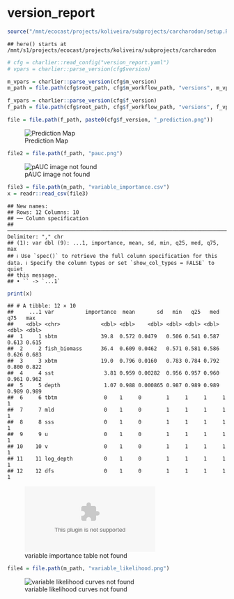 version_report
================

``` r
source("/mnt/ecocast/projects/koliveira/subprojects/carcharodon/setup.R")
```

    ## here() starts at /mnt/s1/projects/ecocast/projects/koliveira/subprojects/carcharodon

``` r
# cfg = charlier::read_config("version_report.yaml")
# vpars = charlier::parse_version(cfg$version)

m_vpars = charlier::parse_version(cfg$m_version)
m_path = file.path(cfg$root_path, cfg$m_workflow_path, "versions", m_vpars[["major"]], m_vpars[["minor"]], cfg$m_version)

f_vpars = charlier::parse_version(cfg$f_version)
f_path = file.path(cfg$root_path, cfg$f_workflow_path, "versions", f_vpars[["major"]], f_vpars[["minor"]], cfg$f_version)
```

``` r
file = file.path(f_path, paste0(cfg$f_version, "_prediction.png"))
```

<figure>
<img
src="/mnt/s1/projects/ecocast/projects/koliveira/subprojects/carcharodon/workflows/forecast_workflow/versions/v01/0010/v01.0010.05/v01.0010.05_prediction.png"
alt="Prediction Map" />
<figcaption aria-hidden="true">Prediction Map</figcaption>
</figure>

``` r
file2 = file.path(f_path, "pauc.png")
```

<figure>
<img
src="/mnt/s1/projects/ecocast/projects/koliveira/subprojects/carcharodon/workflows/forecast_workflow/versions/v01/0010/v01.0010.05/pauc.png"
alt="pAUC image not found" />
<figcaption aria-hidden="true">pAUC image not found</figcaption>
</figure>

``` r
file3 = file.path(m_path, "variable_importance.csv")
x = readr::read_csv(file3)
```

    ## New names:
    ## Rows: 12 Columns: 10
    ## ── Column specification
    ## ──────────────────────────────────────────────────────────────────────────────────────────────────────────────────────── Delimiter: "," chr
    ## (1): var dbl (9): ...1, importance, mean, sd, min, q25, med, q75, max
    ## ℹ Use `spec()` to retrieve the full column specification for this data. ℹ Specify the column types or set `show_col_types = FALSE` to quiet
    ## this message.
    ## • `` -> `...1`

``` r
print(x)
```

    ## # A tibble: 12 × 10
    ##     ...1 var          importance  mean       sd   min   q25   med   q75   max
    ##    <dbl> <chr>             <dbl> <dbl>    <dbl> <dbl> <dbl> <dbl> <dbl> <dbl>
    ##  1     1 sbtm              39.8  0.572 0.0479   0.506 0.541 0.587 0.613 0.615
    ##  2     2 fish_biomass      36.4  0.609 0.0462   0.571 0.581 0.586 0.626 0.683
    ##  3     3 xbtm              19.0  0.796 0.0160   0.783 0.784 0.792 0.800 0.822
    ##  4     4 sst                3.81 0.959 0.00282  0.956 0.957 0.960 0.961 0.962
    ##  5     5 depth              1.07 0.988 0.000865 0.987 0.989 0.989 0.989 0.989
    ##  6     6 tbtm               0    1     0        1     1     1     1     1    
    ##  7     7 mld                0    1     0        1     1     1     1     1    
    ##  8     8 sss                0    1     0        1     1     1     1     1    
    ##  9     9 u                  0    1     0        1     1     1     1     1    
    ## 10    10 v                  0    1     0        1     1     1     1     1    
    ## 11    11 log_depth          0    1     0        1     1     1     1     1    
    ## 12    12 dfs                0    1     0        1     1     1     1     1

<figure>
<embed
src="/mnt/s1/projects/ecocast/projects/koliveira/subprojects/carcharodon/workflows/modeling_workflow/versions/v01/001/v01.001.05/variable_importance.csv" />
<figcaption aria-hidden="true">variable importance table not
found</figcaption>
</figure>

``` r
file4 = file.path(m_path, "variable_likelihood.png")
```

<figure>
<img
src="/mnt/s1/projects/ecocast/projects/koliveira/subprojects/carcharodon/workflows/modeling_workflow/versions/v01/001/v01.001.05/variable_likelihood.png"
alt="variable likelihood curves not found" />
<figcaption aria-hidden="true">variable likelihood curves not
found</figcaption>
</figure>
